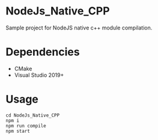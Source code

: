 # NodeJs_Native_CPP
Sample project for NodeJS native c++ module compilation.

# Dependencies
- CMake
- Visual Studio 2019+

# Usage
```git clone https://github.com/rbellek/NodeJs_Native_CPP.git
cd NodeJs_Native_CPP
npm i
npm run compile
npm start
```
